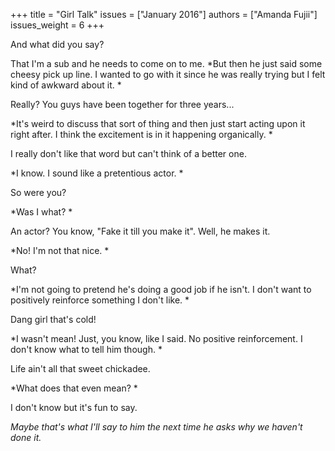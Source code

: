 +++
title = "Girl Talk"
issues = ["January 2016"]
authors = ["Amanda Fujii"]
issues_weight = 6
+++

And what did you say?

That I'm a sub and he needs to come on to me. *But then he just said some cheesy pick up line. I wanted to go with it since he was really trying but I felt kind of awkward about it. *

Really? You guys have been together for three years...

*It's weird to discuss that sort of thing and then just start acting upon it right after. I think the excitement is in it happening organically. *

I really don't like that word but can't think of a better one.

*I know. I sound like a pretentious actor. *

So were you?

*Was I what? *

An actor? You know, "Fake it till you make it". Well, he makes it.

*No! I'm not that nice. *

What?

*I'm not going to pretend he's doing a good job if he isn't. I don't want to positively reinforce something I don't like. *

Dang girl that's cold!

*I wasn't mean! Just, you know, like I said. No positive reinforcement. I don't know what to tell him though. *

Life ain't all that sweet chickadee.

*What does that even mean? *

I don't know but it's fun to say.

*Maybe that's what I'll say to him the next time he asks why we haven't done it.*
